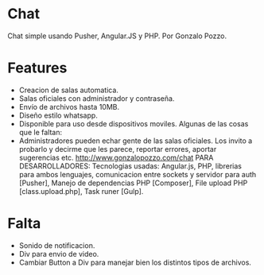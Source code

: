 # Chat

Chat simple usando Pusher, Angular.JS y PHP. Por Gonzalo Pozzo.

# Features

* Creacion de salas automatica.
* Salas oficiales con administrador y contraseña.
* Envío de archivos hasta 10MB.
* Diseño estilo whatsapp.
* Disponible para uso desde dispositivos moviles.
Algunas de las cosas que le faltan:
* Administradores pueden echar gente de las salas oficiales.
Los invito a probarlo y decirme que les parece, reportar errores, aportar sugerencias etc.
http://www.gonzalopozzo.com/chat
PARA DESARROLLADORES:
Tecnologias usadas: Angular.js, PHP, librerias para ambos lenguajes, comunicacion entre sockets y servidor para auth [Pusher], Manejo de dependencias PHP [Composer], File upload PHP [class.upload.php], Task runer [Gulp].

# Falta

* Sonido de notificacion.
* Div para envio de video.
* Cambiar Button a Div para manejar bien los distintos tipos de archivos.